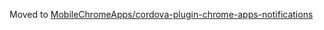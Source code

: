Moved to [MobileChromeApps/cordova-plugin-chrome-apps-notifications](MobileChromeApps/cordova-plugin-chrome-apps-notifications)
